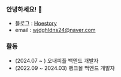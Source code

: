 ### 안녕하세요! 👋

- 블로그 : <a href="https://hoestory.tistory.com/" target="_blank">Hoestory</a>
- email : wjdghldns24@naver.com

### 활동
- (2024.07 ~ ) 오내피플 백엔드 개발자
- (2022.09 ~ 2024.03) 뱅크몰 백엔드 개발자
